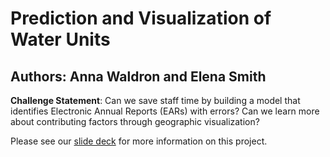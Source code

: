 # Prediction and Visualization of Water Units

## Authors: Anna Waldron and Elena Smith

**Challenge Statement**: Can we save staff time by building a model that identifies Electronic Annual Reports (EARs) with errors? Can we learn more about contributing factors through geographic visualization?

Please see our [slide deck](https://docs.google.com/presentation/d/1uCXQjZc2usgn6K8P0x4fR-VMv5TGFb-txIkKG4mlS0Q/edit?usp=sharing) for more information on this project.
